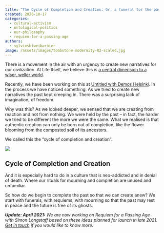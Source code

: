```yaml
---
title: "The Cycle of Completion and Creation: Or, a funeral for the past is key to creating a new future"
created: 2020-10-17
categories:
  - cultural-activism
  - ontological-politics
  - our-philosophy
  - requiem-for-a-passing-age
authors:
  - sylvieshiweibarbier
image: /assets/images/tombstone-modernity-02-scaled.jpg
---
```


There is a movement in the air with an urgency to create new narratives for our civilization. At Life Itself, we believe this is [a central dimension to a wiser, weller world](https://lifeitself.org/transforming-the-narrative/).

Recently, we have been working on this at [Untitled with Demos Helsinki](https://untitled.community). In the process we have noticed something. As we tried to create new narratives the past kept creeping in. There was a surprising lack of imagination, of freedom.

Why was this? As we looked deeper, we sensed that we are creating from reaction and not from nothing. We were held by the past – in fact, the harder we tried to be different the more we were the same. What we realised is that authentic creation can only be born out of completion, like the flower blooming from the composted soil of its ancestors. 

We called this the “cycle of completion and creation”. 


![](/assets/images/Cycle-of-Completion-and-Creation-1.png)

## Cycle of Completion and Creation

And it is especially hard to do in a culture that is neo-addicted and in denial of death. Where our rituals for mourning and completion are unused and unfamiliar.

So how do we begin to complete the past so that we can create anew? We start with funerals, with requiems, with mourning so that the past may rest in peace and the future is free of its ghosts.

_**Update: April 2021:** We are now working on Requiem for a Passing Age with Simon Longstaff based on these ideas planned for launch in late 2021. [Get in touch](https://lifeitself.org/contact/) if you would like to know more._
